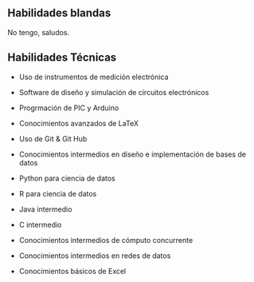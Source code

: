 ## Habilidades blandas

No tengo, saludos.
## Habilidades Técnicas

- Uso de instrumentos de medición electrónica

- Software de diseño y simulación de circuitos electrónicos

- Progrmación de PIC y Arduino

- Conocimientos avanzados de LaTeX

- Uso de Git & Git Hub

- Conocimientos intermedios en diseño e implementación de bases de datos

- Python para ciencia de datos

- R para ciencia de datos

- Java intermedio

- C intermedio

- Conocimientos intermedios de cómputo concurrente

- Conocimientos intermedios en redes de datos

- Conocimientos básicos de Excel
